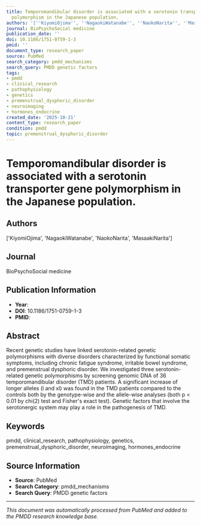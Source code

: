 ```yaml
---
title: Temporomandibular disorder is associated with a serotonin transporter gene
  polymorphism in the Japanese population.
authors: '[''KiyomiOjima'', ''NagaokiWatanabe'', ''NaokoNarita'', ''MasaakiNarita'']'
journal: BioPsychoSocial medicine
publication_date: ''
doi: 10.1186/1751-0759-1-3
pmid: ''
document_type: research_paper
source: PubMed
search_category: pmdd_mechanisms
search_query: PMDD genetic factors
tags:
- pmdd
- clinical_research
- pathophysiology
- genetics
- premenstrual_dysphoric_disorder
- neuroimaging
- hormones_endocrine
created_date: '2025-10-21'
content_type: research_paper
condition: pmdd
topic: premenstrual_dysphoric_disorder
---
```


# Temporomandibular disorder is associated with a serotonin transporter gene polymorphism in the Japanese population.

## Authors
['KiyomiOjima', 'NagaokiWatanabe', 'NaokoNarita', 'MasaakiNarita']

## Journal
BioPsychoSocial medicine

## Publication Information
- **Year**: 
- **DOI**: 10.1186/1751-0759-1-3
- **PMID**: 

## Abstract
Recent genetic studies have linked serotonin-related genetic polymorphisms with diverse disorders characterized by functional somatic symptoms, including chronic fatigue syndrome, irritable bowel syndrome, and premenstrual dysphoric disorder. We investigated three serotonin-related genetic polymorphisms by screening genomic DNA of 36 temporomandibular disorder (TMD) patients. A significant increase of longer alleles (l and xl) was found in the TMD patients compared to the controls both by the genotype-wise and the allele-wise analyses (both p < 0.01 by chi(2) test and Fisher's exact test). Genetic factors that involve the serotonergic system may play a role in the pathogenesis of TMD.

## Keywords
pmdd, clinical_research, pathophysiology, genetics, premenstrual_dysphoric_disorder, neuroimaging, hormones_endocrine

## Source Information
- **Source**: PubMed
- **Search Category**: pmdd_mechanisms
- **Search Query**: PMDD genetic factors

---
*This document was automatically processed from PubMed and added to the PMDD research knowledge base.*
